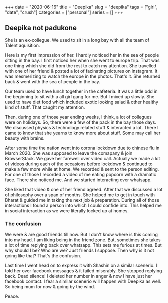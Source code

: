 +++ 
date = "2020-06-16"
title = "Deepika"
slug = "deepika" 
tags = ["girl", "date", "crush"]
categories = ["personal"]
series = []
+++
## Deepika not padukone
She is an ex-collegue. We used to sit in a long bay with all the team of Talent aquisition. 

Here is my first impression of her. I hardly noiticed her in the sea of people sitting in the bay. I first noticed her when she went to europe trip. That was one thing which she did from the rest to catch my attention. She travelled with one of her friend & posted a lot of facinating pictures on instagram. It was mesmerizing to watch the europe in the photos. That's it. She returned back & went with the sea of people in the bay.

Our team used to have lunch together in the cafeteria. It was a little odd in the beginning to sit with a all girl gang for me. But I mixed up slowly. She used to have diet food which included exotic looking salad & other healthy kind of stuff. That caught my attention.

Then, during one of those year ending weeks, I think, a lot of collegues were on holidays. So, there were a few of the pack in the bay those days. We discussed physics & technology related stuff & interacted a lot. There I came to know that she yearns to know more about stuff. Some may call her beauty with brains.

After some time the nation went into corona lockdown due to chinese flu in March 2020. She was supposed to leave the comapany & join BrowserStack. We gave her farewell over video call. Actually we made a lot of videos during each of the occasions before lockdown & continued to make a few more while at home. We recorded & sent to the person editing. For one of those I recorded a video of me eating popcorn with a dramatic face. There she noticed me. And we started interacting over whatsapp.

She liked that video & one of her friend agreed. After that we discussed a lot of philosophy over a span of months. She helped me to get in touch with Bharat & guided me in taking the next job & preparation. During all of those interactions I found a person into which I could confide into. This helped me in social interaction as we were literally locked up at homes.

### The confusion
We were & are good friends till now. But I don't know where is this coming into my head. I am liking being in the friend zone. But, sometimes she takes a lot of time replying back over whatsapp. This sets me furious at times. But why should I be? Who are we? Just friends I suppose. Then why is it not going like that? That's the confusion.

Last time I went head on to express it with Shashin on a similar scenerio. I told her over facebook messages & it failed miserably. She stopped replying back. Dead silence!
I deleted her number in anger & now I have just her facebook contact. I fear a similar scenerio will happen with Deepika as well. So being mum for now & going by the wind.

Peace.